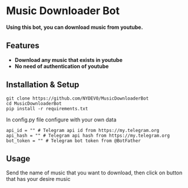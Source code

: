 # Music Downloader Bot
**Using this bot, you can download music from youtube.**

## Features
- **Download any music that exists in youtube**
- **No need of authentication of youtube**

## Installation & Setup
```
git clone https://github.com/NYDEV0/MusicDownloaderBot
cd MusicDownloaderBot
pip install -r requirements.txt
```
In config.py file configure with your own data
```
api_id = "" # Telegram api id from https://my.telegram.org 
api_hash = "" # Telegram api hash from https://my.telegram.org 
bot_token = "" # Telegram bot token from @BotFather  
```

## Usage
Send the name of music that you want to download, then click on button that has your desire music

